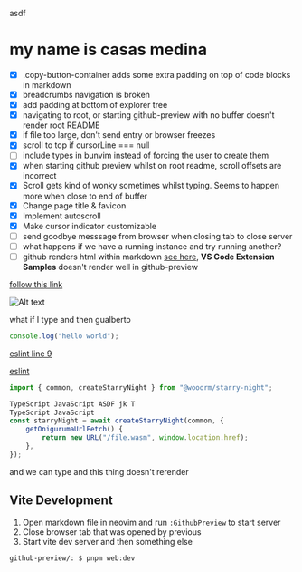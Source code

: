 asdf

# my name is casas medina

-   [x] .copy-button-container adds some extra padding on top of code blocks in markdown
-   [x] breadcrumbs navigation is broken
-   [x] add padding at bottom of explorer tree
-   [x] navigating to root, or starting github-preview with no buffer doesn't render root README
-   [x] if file too large, don't send entry or browser freezes
-   [x] scroll to top if cursorLine === null
-   [ ] include types in bunvim instead of forcing the user to create them
-   [x] when starting github preview whilst on root readme, scroll offsets are incorrect
-   [x] Scroll gets kind of wonky sometimes whilst typing. Seems to happen more when close to end of buffer
-   [x] Change page title & favicon
-   [x] Implement autoscroll
-   [x] Make cursor indicator customizable
-   [ ] send goodbye messsage from browser when closing tab to close server
-   [ ] what happens if we have a running instance and try running another?
-   [ ] github renders html within markdown [see here](https://github.com/microsoft/vscode-extension-samples), **VS Code Extension Samples** doesn't render well in github-preview

[follow this link](https://github.com)

![Alt text](https://www.digitalocean.com/_next/static/media/intro-to-cloud.d49bc5f7.jpeg)

what if I type and then gualberto

```ts
console.log("hello world");
```

[eslint line 9](.eslintrc.cjs#L9)

[eslint](.eslintrc.cjs)

```typescript
import { common, createStarryNight } from "@wooorm/starry-night";

TypeScript JavaScript ASDF jk T
TypeScript JavaScript
const starryNight = await createStarryNight(common, {
    getOnigurumaUrlFetch() {
        return new URL("/file.wasm", window.location.href);
    },
});
```

and we can type and this thing doesn't rerender

## Vite Development

1. Open markdown file in neovim and run `:GithubPreview` to start server
2. Close browser tab that was opened by previous
3. Start vite dev server and then something else

```bash
github-preview/: $ pnpm web:dev
```
